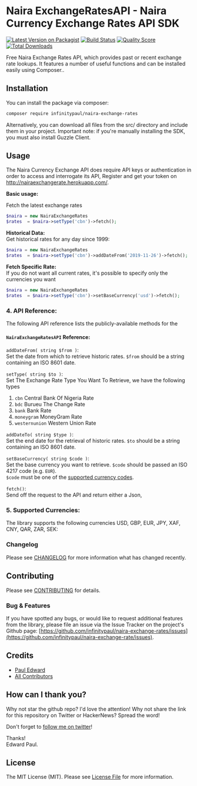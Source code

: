 # Naira ExchangeRatesAPI - Naira Currency Exchange Rates API SDK

[![Latest Version on Packagist](https://img.shields.io/packagist/v/infinitypaul/naira-exchange-rates.svg?style=flat-square)](https://packagist.org/packages/infinitypaul/naira-exchange-rates)
[![Build Status](https://img.shields.io/travis/infinitypaul/naira-exchange-rates/master.svg?style=flat-square)](https://travis-ci.org/infinitypaul/naira-exchange-rates)
[![Quality Score](https://img.shields.io/scrutinizer/g/infinitypaul/naira-exchange-rates.svg?style=flat-square)](https://scrutinizer-ci.com/g/infinitypaul/naira-exchange-rates)
[![Total Downloads](https://img.shields.io/packagist/dt/infinitypaul/naira-exchange-rates.svg?style=flat-square)](https://packagist.org/packages/infinitypaul/naira-exchange-rates)

 Free Naira Exchange Rates API, which provides past or recent exchange rate lookups. It features a number of useful functions and can be installed easily using Composer..

## Installation

You can install the package via composer:

```bash
composer require infinitypaul/naira-exchange-rates
```
Alternatively, you can download all files from the src/ directory and include them in your project. Important note: if you're manually installing the SDK, you must also install Guzzle Client.

## Usage

The Naira Currency Exchange API does require API keys or authentication in order to access and interrogate its API, Register and get your token on http://nairaexchangerate.herokuapp.com/.

**Basic usage:**<br />

Fetch the latest exchange rates 
``` php
$naira = new NairaExchangeRates
$rates  = $naira->setType('cbn')->fetch();
```

**Historical Data:**<br />
Get historical rates for any day since 1999:
``` php
$naira = new NairaExchangeRates
$rates  = $naira->setType('cbn')->addDateFrom('2019-11-26')->fetch();
```

**Fetch Specific Rate:**<br />
If you do not want all current rates, it's possible to specify only the currencies you want
``` php
$naira = new NairaExchangeRates
$rates  = $naira->setType('cbn')->setBaseCurrency('usd')->fetch();
```

### 4. API Reference:

The following API reference lists the publicly-available methods for the 

#### `NairaExchangeRatesAPI` Reference:

`addDateFrom( string $from )`:<br />
Set the date from which to retrieve historic rates. `$from` should be a string containing an ISO 8601 date.

`setType( string $to )`:<br />
Set The Exchange Rate Type You Want To Retrieve, we have the following types
1. `cbn` Central Bank Of Nigeria Rate
2. `bdc` Burueu The Change Rate
3. `bank` Bank Rate
4. `moneygram` MoneyGram Rate
5. `westernunion` Western Union Rate



`addDateTo( string $type )`:<br />
Set the end date for the retrieval of historic rates. `$to` should be a string containing an ISO 8601 date.

`setBaseCurrency( string $code )`:<br />
Set the base currency you want to retrieve. `$code` should be passed an ISO 4217 code (e.g. `EUR`).<br />
`$code` must be one of the [supported currency codes](#5-supported-currencies).


`fetch()`:<br />
Send off the request to the API and return either a Json,

### 5. Supported Currencies:

The library supports the following currencies USD, GBP, EUR, JPY, XAF, CNY, QAR, ZAR, SEK:


### Changelog

Please see [CHANGELOG](CHANGELOG.md) for more information what has changed recently.

## Contributing

Please see [CONTRIBUTING](CONTRIBUTING.md) for details.

### Bug & Features

If you have spotted any bugs, or would like to request additional features from the library, please file an issue via the Issue Tracker on the project's Github page: [https://github.com/infinitypaul/naira-exchange-rates/issues](https://github.com/infinitypaul/naira-exchange-rate/issues).

## Credits

- [Paul Edward](https://github.com/infinitypaul)
- [All Contributors](../../contributors)

## How can I thank you?

Why not star the github repo? I'd love the attention! Why not share the link for this repository on Twitter or HackerNews? Spread the word!

Don't forget to [follow me on twitter](https://twitter.com/infinitypaul)!

Thanks!<br>
Edward Paul.

## License

The MIT License (MIT). Please see [License File](LICENSE.md) for more information.



